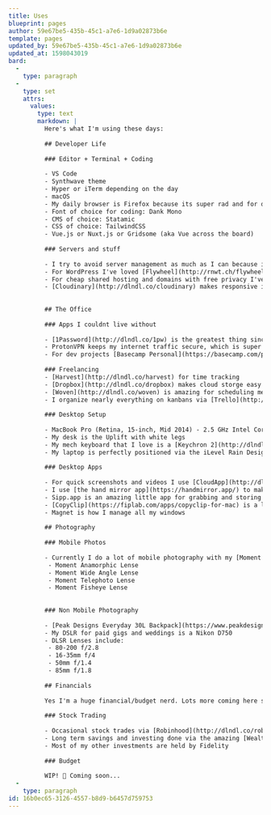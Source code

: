 ```yaml
---
title: Uses
blueprint: pages
author: 59e67be5-435b-45c1-a7e6-1d9a02873b6e
template: pages
updated_by: 59e67be5-435b-45c1-a7e6-1d9a02873b6e
updated_at: 1598043019
bard:
  -
    type: paragraph
  -
    type: set
    attrs:
      values:
        type: text
        markdown: |
          Here's what I'm using these days: 
          
          ## Developer Life
          
          ### Editor + Terminal + Coding
          
          - VS Code
          - Synthwave theme
          - Hyper or iTerm depending on the day
          - macOS
          - My daily browser is Firefox because its super rad and for debugging I use Firefox Developer Edition or Chrome
          - Font of choice for coding: Dank Mono
          - CMS of choice: Statamic
          - CSS of choice: TailwindCSS
          - Vue.js or Nuxt.js or Gridsome (aka Vue across the board)
          
          ### Servers and stuff
          
          - I try to avoid server management as much as I can because it makes my blood boil.
          - For WordPress I've loved [Flywheel](http://rnwt.ch/flywheel)
          - For cheap shared hosting and domains with free privacy I've used [DreamHost](http://dlndl.co/dh) for years without complaint
          - [Cloudinary](http://dlndl.co/cloudinary) makes responsive image hosting super easy because #perfmatters
          
          
          ## The Office
          
          ### Apps I couldnt live without
          
          - [1Password](http://dlndl.co/1pw) is the greatest thing since melted butter.
          - ProtonVPN keeps my internet traffic secure, which is super important when on public wifi.
          - For dev projects [Basecamp Personal](https://basecamp.com/personal) is the coolest thing ever
          
          ### Freelancing
          - [Harvest](http://dlndl.co/harvest) for time tracking
          - [Dropbox](http://dlndl.co/dropbox) makes cloud storge easy
          - [Woven](http://dlndl.co/woven) is amazing for scheduling meetings. I can just generate a link for folks to grab time off my calendar
          - I organize nearly everything on kanbans via [Trello](http://dlndl.co/trello) but am worried their Atlassian overlords will kill it. Bigger things go into Basecamp Personal
          
          ### Desktop Setup
          
          - MacBook Pro (Retina, 15-inch, Mid 2014) - 2.5 GHz Intel Core i7 - 16GB DDR3 RAM - 500GB SSD HD
          - My desk is the Uplift with white legs
          - My mech keyboard that I love is a [Keychron 2](http://dlndl.co/keychron)
          - My laptop is perfectly positioned via the iLevel Rain Design Stand
          
          ### Desktop Apps
          
          - For quick screenshots and videos I use [CloudApp](http://dlndl.co/cloudapp)
          - I use [the hand mirror app](https://handmirror.app/) to make sure I'm not totally hideous when I show up at video meetings
          - Sipp.app is an amazing little app for grabbing and storing color palettes
          - [CopyClip](https://fiplab.com/apps/copyclip-for-mac) is a life saver because it stores the gazillion copies that I do. It will change your workflow.
          - Magnet is how I manage all my windows
          
          ## Photography
          
          ### Mobile Photos
          
          - Currently I do a lot of mobile photography with my [Moment gear](http://dlndl.co/moment)
           - Moment Anamorphic Lense
           - Moment Wide Angle Lense
           - Moment Telephoto Lense
           - Moment Fisheye Lense
          
          
          ### Non Mobile Photography
          
          - [Peak Designs Everyday 30L Backpack](https://www.peakdesign.com/products/everyday-backpack)
          - My DSLR for paid gigs and weddings is a Nikon D750
          - DLSR Lenses include: 
           - 80-200 f/2.8
           - 16-35mm f/4
           - 50mm f/1.4
           - 85mm f/1.8
          
          ## Financials
          
          Yes I'm a huge financial/budget nerd. Lots more coming here soon.
          
          ### Stock Trading
          
          - Occasional stock trades via [Robinhood](http://dlndl.co/robinhood)
          - Long term savings and investing done via the amazing [WealthFront (use this link to get money managed for free](http://dlndl.co/wlthfrt)
          - Most of my other investments are held by Fidelity
          
          ### Budget
          
          WIP! 🚧 Coming soon...
  -
    type: paragraph
id: 16b0ec65-3126-4557-b8d9-b6457d759753
---
```

